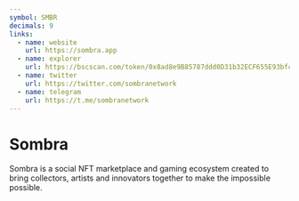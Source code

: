 ```yaml
---
symbol: SMBR
decimals: 9
links:
  - name: website
    url: https://sombra.app
  - name: explorer
    url: https://bscscan.com/token/0x8ad8e9B85787ddd0D31b32ECF655E93bfc0747eF
  - name: twitter
    url: https://twitter.com/sombranetwork
  - name: telegram
    url: https://t.me/sombranetwork
---
```


# Sombra

Sombra is a social NFT marketplace and gaming ecosystem created to bring collectors, artists and innovators together to make the impossible possible.

